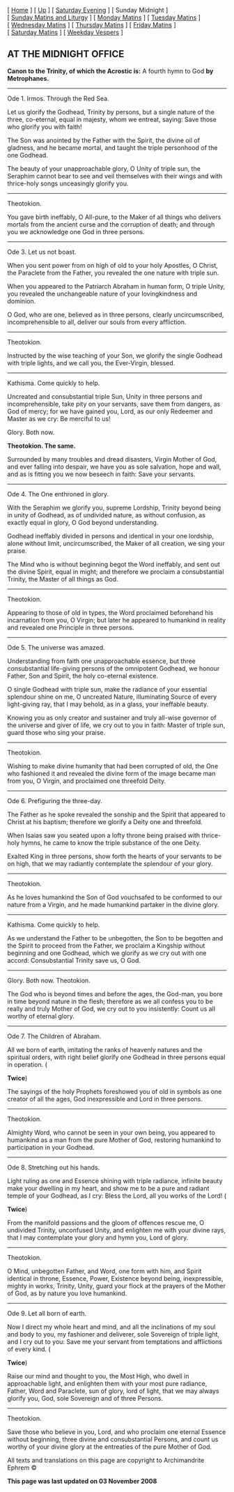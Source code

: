 \[ [Home](index.md) \] \[ [Up](tone4.md) \] \[ [Saturday Evening](sat4ec.md) \] \[ Sunday Midnight \] \[ [Sunday Matins and Liturgy](sun4mc.md) \] \[ [Monday Matins](monday_matins3.md) \] \[ [Tuesday Matins](tuesday_matins3.md) \] \[ [Wednesday Matins](wednesday_matins3.md) \] \[ [Thursday Matins](thursday_matins4.md) \] \[ [Friday Matins](friday_matins1.md) \] \[ [Saturday Matins](saturday_matins.md) \] \[ [Weekday Vespers](weekday_vespers3.md) \]

AT THE MIDNIGHT OFFICE
----------------------

**Canon to the Trinity, of which the Acrostic is:**
A fourth hymn to God
**by Metrophanes.**

****

Ode 1. Irmos. Through the Red Sea.

Let us glorify the Godhead, Trinity by persons, but a single nature of the three, co-eternal, equal in majesty, whom we entreat, saying: Save those who glorify you with faith!

The Son was anointed by the Father with the Spirit, the divine oil of gladness, and he became mortal, and taught the triple personhood of the one Godhead.

The beauty of your unapproachable glory, O Unity of triple sun, the Seraphim cannot bear to see and veil themselves with their wings and with thrice-holy songs unceasingly glorify you.

****

Theotokion.

You gave birth ineffably, O All-pure, to the Maker of all things who delivers mortals from the ancient curse and the corruption of death; and through you we acknowledge one God in three persons.

****

Ode 3. Let us not boast.

When you sent power from on high of old to your holy Apostles, O Christ, the Paraclete from the Father, you revealed the one nature with triple sun.

When you appeared to the Patriarch Abraham in human form, O triple Unity, you revealed the unchangeable nature of your lovingkindness and dominion.

O God, who are one, believed as in three persons, clearly uncircumscribed, incomprehensible to all, deliver our souls from every affliction.

****

Theotokion.

Instructed by the wise teaching of your Son, we glorify the single Godhead with triple lights, and we call you, the Ever-Virgin, blessed.

****

Kathisma. Come quickly to help.

Uncreated and consubstantial triple Sun, Unity in three persons and incomprehensible, take pity on your servants, save them from dangers, as God of mercy; for we have gained you, Lord, as our only Redeemer and Master as we cry: Be merciful to us!

Glory. Both now.

**Theotokion. The same.**

Surrounded by many troubles and dread disasters, Virgin Mother of God, and ever falling into despair, we have you as sole salvation, hope and wall, and as is fitting you we now beseech in faith: Save your servants.

****

Ode 4. The One enthroned in glory.

With the Seraphim we glorify you, supreme Lordship, Trinity beyond being in unity of Godhead, as of undivided nature, as without confusion, as exactly equal in glory, O God beyond understanding.

Godhead ineffably divided in persons and identical in your one lordship, alone without limit, uncircumscribed, the Maker of all creation, we sing your praise.

The Mind who is without beginning begot the Word ineffably, and sent out the divine Spirit, equal in might; and therefore we proclaim a consubstantial Trinity, the Master of all things as God.

****

Theotokion.

Appearing to those of old in types, the Word proclaimed beforehand his incarnation from you, O Virgin; but later he appeared to humankind in reality and revealed one Principle in three persons.

****

Ode 5. The universe was amazed.

Understanding from faith one unapproachable essence, but three consubstantial life-giving persons of the omnipotent Godhead, we honour Father, Son and Spirit, the holy co-eternal existence.

O single Godhead with triple sun, make the radiance of your essential splendour shine on me, O uncreated Nature, illuminating Source of every light-giving ray, that I may behold, as in a glass, your ineffable beauty.

Knowing you as only creator and sustainer and truly all-wise governor of the universe and giver of life, we cry out to you in faith: Master of triple sun, guard those who sing your praise.

****

Theotokion.

Wishing to make divine humanity that had been corrupted of old, the One who fashioned it and revealed the divine form of the image became man from you, O Virgin, and proclaimed one threefold Deity.

****

Ode 6. Prefiguring the three-day.

The Father as he spoke revealed the sonship and the Spirit that appeared to Christ at his baptism; therefore we glorify a Deity one and threefold.

When Isaias saw you seated upon a lofty throne being praised with thrice-holy hymns, he came to know the triple substance of the one Deity.

Exalted King in three persons, show forth the hearts of your servants to be on high, that we may radiantly contemplate the splendour of your glory.

****

Theotokion.

As he loves humankind the Son of God vouchsafed to be conformed to our nature from a Virgin, and he made humankind partaker in the divine glory.

****

Kathisma. Come quickly to help.

As we understand the Father to be unbegotten, the Son to be begotten and the Spirit to proceed from the Father, we proclaim a Kingship without beginning and one Godhead, which we glorify as we cry out with one accord: Consubstantial Trinity save us, O God.

****

Glory. Both now. Theotokion.

The God who is beyond times and before the ages, the God-man, you bore in time beyond nature in the flesh; therefore as we all confess you to be really and truly Mother of God, we cry out to you insistently: Count us all worthy of eternal glory.

****

Ode 7. The Children of Abraham.

All we born of earth, imitating the ranks of heavenly natures and the spiritual orders, with right belief glorify one Godhead in three persons equal in operation. (

**Twice**)

The sayings of the holy Prophets foreshowed you of old in symbols as one creator of all the ages, God inexpressible and Lord in three persons.

****

Theotokion.

Almighty Word, who cannot be seen in your own being, you appeared to humankind as a man from the pure Mother of God, restoring humankind to participation in your Godhead.

****

Ode 8. Stretching out his hands.

Light ruling as one and Essence shining with triple radiance, infinite beauty make your dwelling in my heart, and show me to be a pure and radiant temple of your Godhead, as I cry: Bless the Lord, all you works of the Lord! (

**Twice**)

From the manifold passions and the gloom of offences rescue me, O undivided Trinity, unconfused Unity, and enlighten me with your divine rays, that I may contemplate your glory and hymn you, Lord of glory.

****

Theotokion.

O Mind, unbegotten Father, and Word, one form with him, and Spirit identical in throne, Essence, Power, Existence beyond being, inexpressible, mighty in works, Trinity, Unity, guard your flock at the prayers of the Mother of God, as by nature you love humankind.

****

Ode 9. Let all born of earth.

Now I direct my whole heart and mind, and all the inclinations of my soul and body to you, my fashioner and deliverer, sole Sovereign of triple light, and I cry out to you: Save me your servant from temptations and afflictions of every kind. (

**Twice**)

Raise our mind and thought to you, the Most High, who dwell in approachable light, and enlighten them with your most pure radiance, Father, Word and Paraclete, sun of glory, lord of light, that we may always glorify you, God, sole Sovereign and of three Persons.

****

Theotokion.

Save those who believe in you, Lord, and who proclaim one eternal Essence without beginning, three divine and consubstantial Persons, and count us worthy of your divine glory at the entreaties of the pure Mother of God.

All texts and translations on this page are copyright to
Archimandrite Ephrem ©

**This page was last updated on 03 November 2008**
